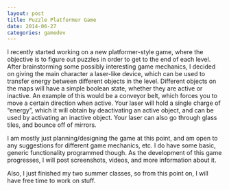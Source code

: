 ```yaml
---
layout: post
title: Puzzle Platformer Game
date: 2014-06-27
categories: gamedev
---
```


I recently started working on a new platformer-style game, where the objective is to figure out puzzles in order to get to the end of each level. After brainstorming some possibly interesting game mechanics, I decided on giving the main character a laser-like device, which can be used to transfer energy between different objects in the level. Different objects on the maps will have a simple boolean state, whether they are active or inactive. An example of this would be a conveyor belt, which forces you to move a certain direction when active. Your laser will hold a single charge of “energy”, which it will obtain by deactivating an active object, and can be used by activating an inactive object. Your laser can also go through glass tiles, and bounce off of mirrors.

I am mostly just planning/designing the game at this point, and am open to any suggestions for different game mechanics, etc. I do have some basic, generic functionality programmed though. As the development of this game progresses, I will post screenshots, videos, and more information about it.

Also, I just finished my two summer classes, so from this point on, I will have free time to work on stuff.